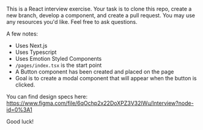 This is a React interview exercise. Your task is to clone this repo, create a new branch, develop a component, and create a pull request.
You may use any resources you'd like. Feel free to ask questions.

 A few notes:
- Uses Next.js
- Uses Typescript
- Uses Emotion Styled Components
- `/pages/index.tsx` is the start point
- A Button component has been created and placed on the page
- Goal is to create a modal component that will appear when the button is clicked.

You can find design specs here: https://www.figma.com/file/6qOchp2x22DoXPZ3V32lWu/Interview?node-id=0%3A1

Good luck!